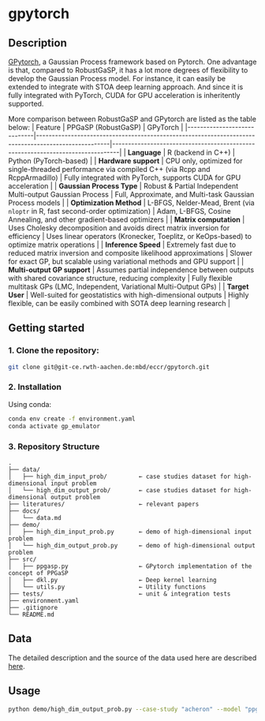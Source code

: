 # gpytorch

## Description
[GPytorch](https://gpytorch.ai/), a Gaussian Process framework based on Pytorch. One advantage is that, compared to RobustGaSP, it has a lot more degrees of flexibility to develop the Gaussian Process model. For instance, it can easily be extended to integrate with STOA deep learning approach. And since it is fully integrated with PyTorch, CUDA for GPU acceleration is inheritently supported.

More comparison between RobustGaSP and GPytorch are listed as the table below:
| Feature                     | PPGaSP (RobustGaSP)                                                                                 | GPyTorch                                                                       |
|-----------------------------|-----------------------------------------------------------------------------------------------------|--------------------------------------------------------------------------------|
| **Language**                | R (backend in C++)                                                                                  | Python (PyTorch-based)                                                          |
| **Hardware support**        | CPU only, optimized for single-threaded performance via compiled C++ (via Rcpp and RcppArmadillo)  | Fully integrated with PyTorch, supports CUDA for GPU acceleration              |
| **Gaussian Process Type**   | Robust & Partial Independent Multi-output Gaussian Process                                          | Full, Approximate, and Multi-task Gaussian Process models                      |
| **Optimization Method**     | L-BFGS, Nelder-Mead, Brent (via `nloptr` in R, fast second-order optimization)                     | Adam, L-BFGS, Cosine Annealing, and other gradient-based optimizers            |
| **Matrix computation**      | Uses Cholesky decomposition and avoids direct matrix inversion for efficiency                       | Uses linear operators (Kronecker, Toeplitz, or KeOps-based) to optimize matrix operations |
| **Inference Speed**         | Extremely fast due to reduced matrix inversion and composite likelihood approximations              | Slower for exact GP, but scalable using variational methods and GPU support    |
| **Multi-output GP support** | Assumes partial independence between outputs with shared covariance structure, reducing complexity | Fully flexible multitask GPs (LMC, Independent, Variational Multi-Output GPs)   |
| **Target User**             | Well-suited for geostatistics with high-dimensional outputs                                         | Highly flexible, can be easily combined with SOTA deep learning research       |


## Getting started

### 1. Clone the repository:
```bash
git clone git@git-ce.rwth-aachen.de:mbd/eccr/gpytorch.git
```

### 2. Installation
Using conda:
```bash
conda env create -f environment.yaml
conda activate gp_emulator
```

### 3. Repository Structure
```text
.
├── data/
│   ├── high_dim_input_prob/         ← case studies dataset for high-dimensional input problem
│   └── high_dim_output_prob/        ← case studies dataset for high-dimensional output problem
├── literatures/                     ← relevant papers
├── docs/
│   └── data.md
├── demo/           
│   ├── high_dim_input_prob.py       ← demo of high-dimensional input problem
│   └── high_dim_output_prob.py      ← demo of high-dimensional output problem
├── src/
│   ├── ppgasp.py                    ← GPytorch implementation of the concept of PPGaSP
│   ├── dkl.py                       ← Deep kernel learning
│   └── utils.py                     ← Utility functions
├── tests/                           ← unit & integration tests
├── environment.yaml
├── .gitignore
└── README.md                        
```

## Data
The detailed description and the source of the data used here are described [here](./docs/data.md).

## Usage

```bash
python demo/high_dim_output_prob.py --case-study "acheron" --model "ppgasp" --dim-reduction
```

